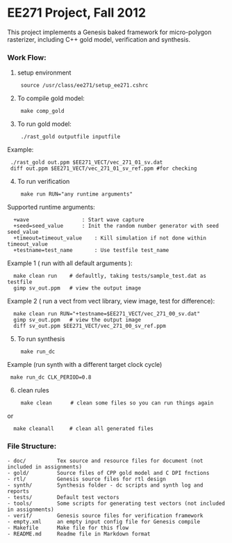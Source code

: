 # EE271 Project, Fall 2012
This project implements a Genesis baked framework for micro-polygon rasterizer,
including C++ gold model, verification and synthesis.

### Work Flow:

1. setup environment

        source /usr/class/ee271/setup_ee271.cshrc

2. To compile gold model:
    
        make comp_gold

3. To run gold model:

        ./rast_gold outputfile inputfile

 Example:
	
     ./rast_gold out.ppm $EE271_VECT/vec_271_01_sv.dat
     diff out.ppm $EE271_VECT/vec_271_01_sv_ref.ppm #for checking
 

4. To run verification

        make run RUN="any runtime arguments"

  Supported runtime arguments:
  
      +wave		    	    : Start wave capture
      +seed=seed_value	    : Init the random number generator with seed seed_value
      +timeout=timeout_value	: Kill simulation if not done within timeout_value
      +testname=test_name	    : Use testfile test_name

  Example 1 ( run with all default arguments ):
  
      make clean run	# defaultly, taking tests/sample_test.dat as testfile
      gimp sv_out.ppm 	# view the output image  	

  Example 2 ( run a vect from vect library, view image, test for difference):
  
      make clean run RUN="+testname=$EE271_VECT/vec_271_00_sv.dat"
      gimp sv_out.ppm 	# view the output image  	
      diff sv_out.ppm $EE271_VECT/vec_271_00_sv_ref.ppm


5. To run synthesis

        make run_dc

 Example (run synth with a different target clock cycle)

     make run_dc CLK_PERIOD=0.8


6. clean rules

        make clean 		# clean some files so you can run things again
        
  or 

      make cleanall 	# clean all generated files



### File Structure:

	- doc/			Tex source and resource files for document (not included in assignments)
    - gold/			Source files of CPP gold model and C DPI fnctions
    - rtl/			Genesis source files for rtl design
    - synth/		Synthesis folder - dc scripts and synth log and reports
    - tests/		Default test vectors
	- tools/		Some scripts for generating test vectors (not included in assignments)
    - verif/		Genesis source files for verification framework
    - empty.xml		an empty input config file for Genesis compile
    - Makefile		Make file for this flow
    - README.md		Readme file in Markdown format 